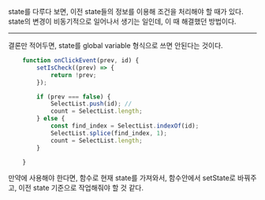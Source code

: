 state를 다루다 보면, 이전 state들의 정보를 이용해 조건을 처리해야 할 때가 있다. state의 변경이 비동기적으로 일어나서 생기는 일인데, 이 때 해결했던 방법이다.

---

결론만 적어두면, state를 global variable 형식으로 쓰면 안된다는 것이다.

```js
    function onClickEvent(prev, id) {
        setIsCheck((prev) => {
            return !prev;
        });

        if (prev === false) {
            SelectList.push(id); //
            count = SelectList.length;
        } else {
            const find_index = SelectList.indexOf(id);
            SelectList.splice(find_index, 1);
            count = SelectList.length;
        }

    }
```

만약에 사용해야 한다면, 함수로 현재 state를 가져와서, 함수안에서 setState로 바꿔주고, 이전 state 기준으로 작업해줘야 할 것 같다.
